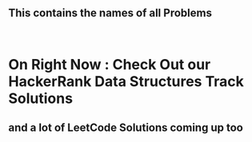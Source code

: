 <strong> <h2>This contains the names of all Problems </h2></strong><br>
<h1><strong>On Right Now  : Check Out our HackerRank Data Structures Track Solutions</strong></h1>
<h2> and a lot of LeetCode Solutions coming up too </h2>

